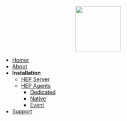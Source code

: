 <p align="center">
  <a href="#">
    <img src="https://user-images.githubusercontent.com/1423657/55069501-8348c400-5084-11e9-9931-fefe0f9874a7.png" width=120 />
  </a>
</p>

* [Homer](/?id=start)
* [About](about.md)
* **Installation**
  * [HEP Server](install.md "HOMER VoIP & RTC Monitoring")
  * [HEP Agents](agents/agents.md "HOMER VoIP & RTC Monitoring")
    * [Dedicated](agents/dedicated.md "HOMER VoIP & RTC Monitoring")
    * [Native](agents/native.md "HOMER VoIP & RTC Monitoring")
    * [Event](agents/event.md "HOMER VoIP & RTC Monitoring")
* [Support](support.md)

